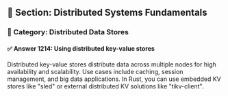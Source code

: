 ## 📘 Section: Distributed Systems Fundamentals  
### 🔹 Category: Distributed Data Stores  
#### ✅ Answer 1214: Using distributed key-value stores

Distributed key-value stores distribute data across multiple nodes for high availability and scalability. Use cases include caching, session management, and big data applications. In Rust, you can use embedded KV stores like "sled" or external distributed KV solutions like "tikv-client".
